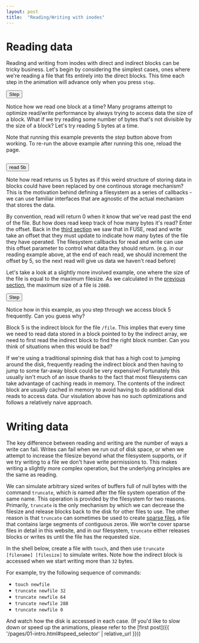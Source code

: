 ```yaml
---
layout: post
title:  "Reading/Writing with inodes"
---
```


# Reading data

Reading and writing from inodes with direct and indirect blocks can be tricky business.
Let's begin by considering the simplest cases, ones where we're reading a file that fits entirely into the direct blocks.
This time each step in the animation will advance only when you press `step`.

<div id='shell_1'></div>
<canvas id='canvas_1'></canvas>
<button onclick='step_fs_1()'>Step</button>
<script>
var canvas_1 = create_canvas('canvas_1');
var fs_1 = new MyFS(canvas_1);
fs_1.animations.set_duration(10);
var shell_1 = new Shell(new LayeredFilesystem(fs_1), document.getElementById('shell_1'));
shell_1.remove_container_event_listeners();
shell_1.prompt = function () { return "\n\n"; };
shell_1.main("{{ site.baseurl }}");
async function create_file_from_remote(fs, remote, local) {
    var request = await fetch(remote);
    var reader = request.body.getReader();
    var file = await fs.open(local, O_WRONLY | O_CREAT, 0o777);
    console.log(file);
    while (true) {
        var result = await reader.read();
        console.log(result);
        if (result.done)
            break;
        await fs.write(file, result.value);
    }
}
function run_cat_on_shell(shell) {
    var command = [
        Array.from("cat /file"),
        ["Enter"]];
    for (i of command)
        for (c of i)
            shell.process_input(c, false);
}
var action_1 = (async function() {
    await shell_1.initialized;
    await create_file_from_remote(fs_1, "{{ '/assets/32b.txt' | relative_url}}", "/file");
    // TODO IOCTL_SET_ANIMATION_DURATION
    fs_1.animations.set_duration(0);
    run_cat_on_shell(shell_1);
})();
function step_fs_1() {
    fs_1.animations.draw();
}
</script>

Notice how we read one block at a time?
Many programs attempt to optimize read/write performance by always trying to access data the size of a block.
What if we try reading some number of bytes that's not divisible by the size of a block?
Let's try reading 5 bytes at a time.

Note that running this example prevents the _step_ button above from working.
To re-run the above example after running this one, reload the page.

<pre id='5b_read'></pre>
<button onclick='step_5b_read()'>read 5b</button>
<script>
var pre = document.getElementById('5b_read');
// TODO create mirrored filesystems?
// TODO allow multiple canvases per filesystem?
var setup_done = false;
var fd = null;
async function setup_step_5b_read() {
    if (!setup_done) {
        await action_1;
        fd = await fs_1.open("/file", O_RDONLY);
        setup_done = true;
    }
    return fd;
}
async function step_5b_read() {
    fs_1.animations.set_duration(10);
    var file = await setup_step_5b_read();
    var buffer = new Uint8Array(new ArrayBuffer(5));
    var bytes_read = await fs_1.read(file, buffer);
    var read_view = new Uint8Array(buffer.buffer, 0, bytes_read);
    pre.innerText += "read returned " + bytes_read + " bytes(s): '" + bytes_to_str(read_view) + "'\n";
}
</script>


Note how read returns us 5 bytes as if this weird structure of storing data in blocks could have been replaced by one continous storage mechanism?
This is the motivation behind defining a filesystem as a series of callbacks - we can use familiar interfaces that are agnostic of the actual mechanism that stores the data.

By convention, read will return 0 when it know that we've read past the end of the file. But how does read keep track of how many bytes it's read?
Enter the offset.
Back in the [third section](/pages/03-file-api.html) we saw that in FUSE, read and write take an offset that they must update to indicate how many bytes of the file they have operated.
The filesystem callbacks for read and write can use this offset parameter to control what data they should return.
(e.g. in our reading example above, at the end of each read, we should increment the offset by 5, so the next read will give us data we haven't read before)

Let's take a look at a slightly more involved example, one where the size of the file is equal to the maximum filesize.
As we calculated in the [previous section](/pages/05-inodes.html), the maximum size of a file is `288B`.

<div id='shell_2'></div>
<canvas id='canvas_2'></canvas>
<button onclick='step_fs_2()'>Step</button>
<script>
var canvas_2 = create_canvas('canvas_2');
var fs_2 = new MyFS(canvas_2);
fs_2.animations.set_duration(10);
var shell_2 = new Shell(new LayeredFilesystem(fs_2), document.getElementById('shell_2'));
shell_2.remove_container_event_listeners();
shell_2.prompt = function () { return "\n\n"; };
shell_2.main("{{ site.baseurl }}");
var action_2 = (async function() {
    await shell_2.initialized;
    await create_file_from_remote(fs_2, "{{ '/assets/288b.txt' | relative_url }}", "/file");
    // TODO IOCTL_SET_ANIMATION_DURATION
    fs_2.animations.set_duration(0);
    run_cat_on_shell(shell_2);
})();
function step_fs_2() {
    fs_2.animations.draw();
}
</script>

Notice how in this example, as you step through we access block 5 frequently.
Can you guess why?

Block 5 is the indirect block for the file `/file`.
This implies that every time we need to read data stored in a block pointed to by the indirect array, we need to first read the indirect block to find the right block number.
Can you think of situations when this would be bad?

If we're using a traditional spinning disk that has a high cost to jumping around the disk, frequently reading the indirect block and then having to jump to some far-away block could be very expensive!
Fortunately this usually isn't much of an issue thanks to the fact that most filesystems can take advantage of caching reads in memory.
The contents of the indirect block are usually cached in memory to avoid having to do additional disk reads to access data.
Our visulation above has no such optimizations and follows a relatively naive approach.

# Writing data

The key difference between reading and writing are the number of ways a write can fail.
Writes can fail when we run out of disk space, or when we attempt to increase the filesize beyond what the filesystem supports, or if we try writing to a file we don't have write permissions to.
This makes writing a slightly more complex operation, but the underlying principles are the same as reading.

We can simulate arbitrary sized writes of buffers full of null bytes with the command `truncate`, which is named after the file system operation of the same name.
This operation is provided by the filesystem for two reasons.
Primarily, `truncate` is the only mechanism by which we can decrease the filesize and release blocks back to the disk for other files to use.
The other reason is that `truncate` can sometimes be used to create [sparse files](https://en.wikipedia.org/wiki/Sparse_file), a file that contains large segments of contiguous zeros.
We won'te cover sparse files in detail in this website, and in our filesystem, `truncate` either releases blocks or writes `0`s until the file has the requested size.

In the shell below, create a file with `touch`, and then use `truncate [filename] [filesize]` to simulate writes. Note how the indirect block is accessed when we start writing more than `32` bytes.

For example, try the following sequence of commands:

+ `touch newfile`
+ `truncate newfile 32`
+ `truncate newfile 64`
+ `truncate newfile 288`
+ `truncate newfile 0`

And watch how the disk is accessed in each case.
(If you'd like to slow down or speed up the animations, please refer to the [first post]({{ '/pages/01-intro.html#speed_selector' | relative_url }}))

<div id='shell_3'></div>
<canvas id='canvas_3'></canvas>
<script>
var canvas_3 = create_canvas('canvas_3');
var fs_3 = new MyFS(canvas_3);
var shell_3 = new Shell(new LayeredFilesystem(fs_3), document.getElementById('shell_3'));
shell_3.main("{{ site.baseurl }}");
</script>
